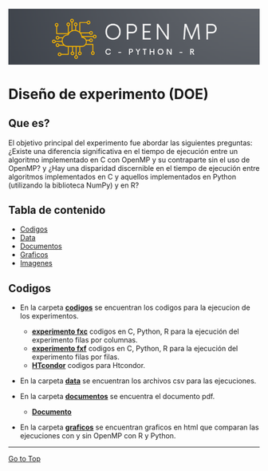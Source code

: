 
![alt text](https://github.com/oecorrechag/experimentos/blob/main/imagenes/logo.PNG)

# Diseño de experimento (DOE)

## Que es?
El objetivo principal
del experimento fue abordar las siguientes preguntas: ¿Existe
una diferencia significativa en el tiempo de ejecución entre un
algoritmo implementado en C con OpenMP y su contraparte
sin el uso de OpenMP? y ¿Hay una disparidad discernible en
el tiempo de ejecución entre algoritmos implementados en C
y aquellos implementados en Python (utilizando la biblioteca
NumPy) y en R?

## Tabla de contenido

- [Codigos](#codigos)
- [Data](#data)
- [Documentos](#documentos)
- [Graficos](#graficos)
- [Imagenes](#imagenes)

## Codigos

  - En la carpeta [**codigos**][codigos] se encuentran los codigos para la ejecucion de los experimentos.
    - [**experimento fxc**][experimento fxc] codigos en C, Python, R para la ejecución del experimento filas por columnas.
    - [**experimento fxf**][experimento fxf] codigos en C, Python, R para la ejecución del experimento filas por filas.
    - [**HTcondor**][HTcondor] codigos para Htcondor.

  - En la carpeta [**data**][data] se encuentran los archivos csv para las ejecuciones.
    
  - En la carpeta [**documentos**][documentos] se encuentra el documento pdf.
    - [**Documento**][paper]

  - En la carpeta [**graficos**][graficos] se encuentran graficos en html que comparan las ejecuciones con y sin OpenMP con R y Python.

    [codigos]: https://github.com/oecorrechag/experimentos/tree/main/codigos
    [experimento fxc]: https://github.com/oecorrechag/experimentos/tree/main/codigos/experimento%20fxc
    [experimento fxf]: https://github.com/oecorrechag/experimentos/tree/main/codigos/experimento%20fxf
    [HTcondor]: https://github.com/oecorrechag/experimentos/tree/main/codigos/HTcondor
    [data]: https://github.com/oecorrechag/experimentos/tree/main/data
    [documentos]: https://github.com/oecorrechag/experimentos/tree/main/documentos
    [graficos]: https://github.com/oecorrechag/experimentos/tree/main/graficos

    [paper]: https://github.com/oecorrechag/experimentos/blob/main/documentos/HPC_experimento.pdf

<hr>

[Go to Top](#Tabla-de-contenido)
